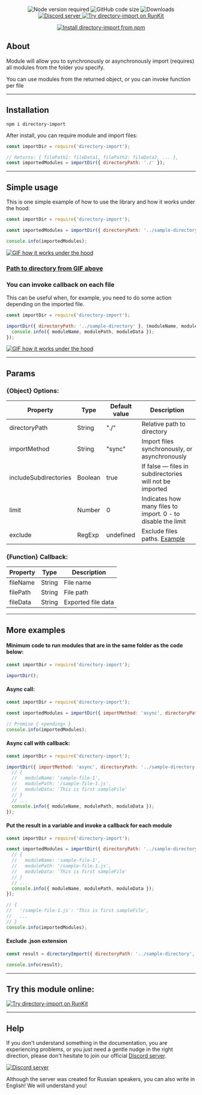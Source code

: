 <!--suppress HtmlDeprecatedAttribute -->
<div align="center">
  <p>
    <img src="https://img.shields.io/node/v/directory-import" alt="Node version required">
    <img src="https://img.shields.io/github/languages/code-size/KiiDii/directory-import" alt="GitHub code size">
    <img src="https://img.shields.io/npm/dt/directory-import" alt="Downloads">
    <a href="https://discord.gg/ADFYZtJ">
      <img src="https://img.shields.io/discord/219557939466338304?label=Discord%20chat%20(rus)" alt="Discord server">
    </a>
    <a href="https://npm.runkit.com/directory-import">
      <img src="https://badge.runkitcdn.com/directory-import.svg" alt="Try directory-import on RunKit"/>
    </a>
  </p>
  <p>
    <a href="https://nodei.co/npm/directory-import">
      <img src="https://nodei.co/npm/directory-import.png?compact=true" alt="Install directory-import from npm">
    </a>
  </p>
</div>

## About
Module will allow you to synchronously or asynchronously import (requires) all modules from the folder you specify.

You can use modules from the returned object, or you can invoke function per file
___
## Installation
```
npm i directory-import
```
After install, you can require module and import files:
```javascript
const importDir = require('directory-import');

// Returns: { filePath1: fileData1, filePath2: fileData2, ... },
const importedModules = importDir({ directoryPath: './' });
```
___
## Simple usage
This is one simple example of how to use the library and how it works under the hood:
```javascript
const importDir = require('directory-import');

const importedModules = importDir({ directoryPath: '../sample-directory' });

console.info(importedModules);
```
<a href="https://github.com/KiiDii/directory-import/blob/master/media/directory-import-example.gif">
  <img src="https://github.com/KiiDii/directory-import/blob/master/media/directory-import-example.gif?raw=true" alt="GIF how it works under the hood">
</a>

### [Path to directory from GIF above][1]

### You can invoke callback on each file
This can be useful when, for example, you need to do some action depending on the imported file.
```javascript
const importDir = require('directory-import');

importDir({ directoryPath: '../sample-directory' }, (moduleName, modulePath, moduleData) => {
  console.info({ moduleName, modulePath, moduleData });
});
```
<a href="https://github.com/KiiDii/directory-import/blob/master/media/directory-import-example-with-callback.gif">
  <img src="https://github.com/KiiDii/directory-import/blob/master/media/directory-import-example-with-callback.gif?raw=true" alt="GIF how it works under the hood">
</a>

___
## Params

### {Object} Options:
|        Property        |   Type   | Default value |                          Description                          |
|------------------------|----------|---------------|---------------------------------------------------------------|
| directoryPath          | String   | "./"          | Relative path to directory                                    | 
| importMethod           | String   | "sync"        | Import files synchronously, or asynchronously                 |
| includeSubdirectories  | Boolean  | true          | If false — files in subdirectories will not be imported       |
| limit                  | Number   | 0             | Indicates how many files to import. 0 - to disable the limit  |
| exclude                | RegExp   | undefined     | Exclude files paths. [Example][1]                             |

### {Function} Callback:
| Property |   Type   |     Description     |
|----------|----------|---------------------|
| fileName | String   | File name           |
| filePath | String   | File path           |
| fileData | String   | Exported file data  |

___
## More examples

#### Minimum code to run modules that are in the same folder as the code below:
```javascript
const importDir = require('directory-import');

importDir();
```

#### Async call:
```javascript
const importDir = require('directory-import');

const importedModules = importDir({ importMethod: 'async', directoryPath: '../sample-directory' });

// Promise { <pending> }
console.info(importedModules);
```

#### Async call with callback:
```javascript
const importDir = require('directory-import');

importDir({ importMethod: 'async', directoryPath: '../sample-directory' }, (moduleName, modulePath, moduleData) => {
  // {
  //   moduleName: 'sample-file-1',
  //   modulePath: '/sample-file-1.js',
  //   moduleData: 'This is first sampleFile'
  // }
  // ...
  console.info({ moduleName, modulePath, moduleData });
});
```

#### Put the result in a variable and invoke a callback for each module
```javascript
const importDir = require('directory-import');

const importedModules = importDir({ directoryPath: '../sample-directory' }, (moduleName, modulePath, moduleData) => {
  // {
  //   moduleName: 'sample-file-1',
  //   modulePath: '/sample-file-1.js',
  //   moduleData: 'This is first sampleFile'
  // }
  // ...
  console.info({ moduleName, modulePath, moduleData });
});

// {
//   '/sample-file-1.js': 'This is first sampleFile',
//   ...
// }
console.info(importedModules);
```

#### Exclude .json extension
```javascript
const result = directoryImport({ directoryPath: '../sample-directory', exclude: /.json$/g });

console.info(result);
```
___
## Try this module online:
<a href="https://npm.runkit.com/directory-import">
  <img src="https://badge.runkitcdn.com/directory-import.svg" alt="Try directory-import on RunKit"/>
</a>

___
## Help
If you don't understand something in the documentation, you are experiencing problems, or you just need a gentle nudge in the right direction, please don't hesitate to join our official [Discord server][discordServer].

<a href="https://discord.gg/ADFYZtJ">
  <img src="https://img.shields.io/discord/219557939466338304?label=Discord%20chat%20(rus)" alt="Discord server">
</a>

Although the server was created for Russian speakers, you can also write in English! We will understand you!

[1]: https://regex101.com/r/mp8lkk/1
[discordServer]: https://discord.gg/ADFYZtJ
[jsFileIcon]: https://www.flaticon.com/svg/static/icons/svg/2306/2306122.svg "Logo Title Text 2"
